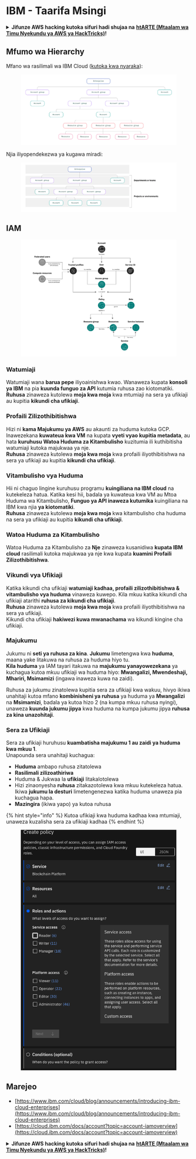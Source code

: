 # IBM - Taarifa Msingi

<details>

<summary><strong>Jifunze AWS hacking kutoka sifuri hadi shujaa na</strong> <a href="https://training.hacktricks.xyz/courses/arte"><strong>htARTE (Mtaalam wa Timu Nyekundu ya AWS ya HackTricks)</strong></a><strong>!</strong></summary>

Njia nyingine za kusaidia HackTricks:

* Ikiwa unataka kuona **kampuni yako ikionekana kwenye HackTricks** au **kupakua HackTricks kwa PDF** Angalia [**MIPANGO YA KUJIUNGA**](https://github.com/sponsors/carlospolop)!
* Pata [**bidhaa rasmi za PEASS & HackTricks**](https://peass.creator-spring.com)
* Gundua [**Familia ya PEASS**](https://opensea.io/collection/the-peass-family), mkusanyiko wetu wa kipekee wa [**NFTs**](https://opensea.io/collection/the-peass-family)
* **Jiunge na** 💬 [**Kikundi cha Discord**](https://discord.gg/hRep4RUj7f) au kikundi cha [**telegram**](https://t.me/peass) au **nifuata** kwenye **Twitter** 🐦 [**@carlospolopm**](https://twitter.com/carlospolopm)**.**
* **Shiriki mbinu zako za kuhack kwa kuwasilisha PRs kwa** [**HackTricks**](https://github.com/carlospolop/hacktricks) na [**HackTricks Cloud**](https://github.com/carlospolop/hacktricks-cloud) repos za github.

</details>

## Mfumo wa Hierarchy

Mfano wa rasilimali wa IBM Cloud ([kutoka kwa nyaraka](https://www.ibm.com/blog/announcement/introducing-ibm-cloud-enterprises/)):

<figure><img src="../../.gitbook/assets/image (225).png" alt=""><figcaption></figcaption></figure>

Njia iliyopendekezwa ya kugawa miradi:

<figure><img src="../../.gitbook/assets/image (239).png" alt=""><figcaption></figcaption></figure>

## IAM

<figure><img src="../../.gitbook/assets/image (266).png" alt=""><figcaption></figcaption></figure>

### Watumiaji

Watumiaji wana **barua pepe** iliyoainishwa kwao. Wanaweza kupata **konsoli ya IBM** na pia **kuunda funguo za API** kutumia ruhusa zao kiotomatiki.\
**Ruhusa** zinaweza kutolewa **moja kwa moja** kwa mtumiaji na sera ya ufikiaji au kupitia **kikundi cha ufikiaji**.

### Profaili Zilizothibitishwa

Hizi ni **kama Majukumu ya AWS** au akaunti za huduma kutoka GCP. Inawezekana **kuwateua kwa VM** na kupata **vyeti vyao kupitia metadata**, au hata **kuruhusu Watoa Huduma za Kitambulisho** kuzitumia ili kuthibitisha watumiaji kutoka majukwaa ya nje.\
**Ruhusa** zinaweza kutolewa **moja kwa moja** kwa profaili iliyothibitishwa na sera ya ufikiaji au kupitia **kikundi cha ufikiaji**.

### Vitambulisho vya Huduma

Hii ni chaguo lingine kuruhusu programu **kuingiliana na IBM cloud** na kutekeleza hatua. Katika kesi hii, badala ya kuwateua kwa VM au Mtoa Huduma wa Kitambulisho, **Funguo ya API inaweza kutumika** kuingiliana na IBM kwa njia **ya kiotomatiki**.\
**Ruhusa** zinaweza kutolewa **moja kwa moja** kwa kitambulisho cha huduma na sera ya ufikiaji au kupitia **kikundi cha ufikiaji**.

### Watoa Huduma za Kitambulisho

Watoa Huduma za Kitambulisho za **Nje** zinaweza kusanidiwa **kupata IBM cloud** rasilimali kutoka majukwaa ya nje kwa kupata **kuamini Profaili Zilizothibitishwa**.

### Vikundi vya Ufikiaji

Katika kikundi cha ufikiaji **watumiaji kadhaa, profaili zilizothibitishwa & vitambulisho vya huduma** vinaweza kuwepo. Kila mkuu katika kikundi cha ufikiaji atarithi **ruhusa za kikundi cha ufikiaji**.\
**Ruhusa** zinaweza kutolewa **moja kwa moja** kwa profaili iliyothibitishwa na sera ya ufikiaji.\
Kikundi cha ufikiaji **hakiwezi kuwa mwanachama** wa kikundi kingine cha ufikiaji.

### Majukumu

Jukumu ni **seti ya ruhusa za kina**. **Jukumu** limetengwa kwa **huduma**, maana yake litakuwa na ruhusa za huduma hiyo tu.\
**Kila huduma** ya IAM tayari itakuwa na **majukumu yanayowezekana** ya kuchagua kutoa mkuu ufikiaji wa huduma hiyo: **Mwangalizi, Mwendeshaji, Mhariri, Msimamizi** (ingawa inaweza kuwa na zaidi).

Ruhusa za jukumu zinatolewa kupitia sera za ufikiaji kwa wakuu, hivyo ikiwa unahitaji kutoa mfano **kombinisheni ya ruhusa** ya huduma ya **Mwangalizi** na **Msimamizi**, badala ya kutoa hizo 2 (na kumpa mkuu ruhusa nyingi), unaweza **kuunda jukumu jipya** kwa huduma na kumpa jukumu jipya **ruhusa za kina unazohitaji**.

### Sera za Ufikiaji

Sera za ufikiaji huruhusu **kuambatisha majukumu 1 au zaidi ya huduma kwa mkuu 1**.\
Unapounda sera unahitaji kuchagua:

* **Huduma** ambapo ruhusa zitatolewa
* **Rasilimali zilizoathiriwa**
* Huduma & Jukwaa la **ufikiaji** litakalotolewa
* Hizi zinaonyesha **ruhusa** zitakazotolewa kwa mkuu kutekeleza hatua. Ikiwa **jukumu la desturi** limetengenezwa katika huduma unaweza pia kuchagua hapa.
* **Mazingira** (ikiwa yapo) ya kutoa ruhusa

{% hint style="info" %}
Kutoa ufikiaji kwa huduma kadhaa kwa mtumiaji, unaweza kuzalisha sera za ufikiaji kadhaa
{% endhint %}

<figure><img src="../../.gitbook/assets/image (248).png" alt=""><figcaption></figcaption></figure>

## Marejeo

* [https://www.ibm.com/cloud/blog/announcements/introducing-ibm-cloud-enterprises](https://www.ibm.com/cloud/blog/announcements/introducing-ibm-cloud-enterprises)
* [https://cloud.ibm.com/docs/account?topic=account-iamoverview](https://cloud.ibm.com/docs/account?topic=account-iamoverview)

<details>

<summary><strong>Jifunze AWS hacking kutoka sifuri hadi shujaa na</strong> <a href="https://training.hacktricks.xyz/courses/arte"><strong>htARTE (Mtaalam wa Timu Nyekundu ya AWS ya HackTricks)</strong></a><strong>!</strong></summary>

Njia nyingine za kusaidia HackTricks:

* Ikiwa unataka kuona **kampuni yako ikionekana kwenye HackTricks** au **kupakua HackTricks kwa PDF** Angalia [**MIPANGO YA KUJIUNGA**](https://github.com/sponsors/carlospolop)!
* Pata [**bidhaa rasmi za PEASS & HackTricks**](https://peass.creator-spring.com)
* Gundua [**Familia ya PEASS**](https://opensea.io/collection/the-peass-family), mkusanyiko wetu wa kipekee wa [**NFTs**](https://opensea.io/collection/the-peass-family)
* **Jiunge na** 💬 [**Kikundi cha Discord**](https://discord.gg/hRep4RUj7f) au kikundi cha [**telegram**](https://t.me/peass) au **nifuata** kwenye **Twitter** 🐦 [**@carlospolopm**](https://twitter.com/carlospolopm)**.**
* **Shiriki mbinu zako za kuhack kwa kuwasilisha PRs kwa** [**HackTricks**](https://github.com/carlospolop/hacktricks) na [**HackTricks Cloud**](https://github.com/carlospolop/hacktricks-cloud) repos za github.

</details>
